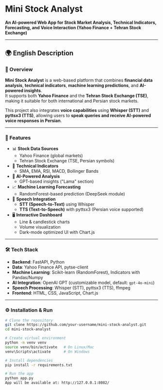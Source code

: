 # Mini Stock Analyst  
**An AI-powered Web App for Stock Market Analysis, Technical Indicators, Forecasting, and Voice Interaction (Yahoo Finance + Tehran Stock Exchange)**  

---

## 🌍 English Description  

### 📌 Overview
**Mini Stock Analyst** is a web-based platform that combines **financial data analysis**, **technical indicators**, **machine learning predictions**, and **AI-powered insights**.  
It supports both **Yahoo Finance** and the **Tehran Stock Exchange (TSE)**, making it suitable for both international and Persian stock markets.  

This project also integrates **voice capabilities** using **Whisper (STT)** and **pyttsx3 (TTS)**, allowing users to **speak queries and receive AI-powered voice responses in Persian**.  

---

### 🚀 Features
- 📊 **Stock Data Sources**
  - Yahoo Finance (global markets)
  - Tehran Stock Exchange (TSE, Persian symbols)
- 🔎 **Technical Indicators**
  - SMA, EMA, RSI, MACD, Bollinger Bands
- 🤖 **AI-Powered Analysis**
  - GPT-based insights ("Lama" section)
- 📈 **Machine Learning Forecasting**
  - RandomForest-based prediction (DeepSeek module)
- 🎤 **Speech Integration**
  - **STT (Speech-to-Text)** using Whisper
  - **TTS (Text-to-Speech)** with pyttsx3 (Persian voice supported)
- 🖥 **Interactive Dashboard**
  - Line & candlestick charts
  - Volume visualization
  - Dark-mode optimized UI with Chart.js

---

### 🛠 Tech Stack
- **Backend**: FastAPI, Python  
- **Data**: Yahoo Finance API, pytse-client  
- **Machine Learning**: Scikit-learn (RandomForest), Indicators with Pandas/Numpy  
- **AI Integration**: OpenAI GPT (customizable model, default: `gpt-4o-mini`)  
- **Speech Processing**: Whisper (STT), pyttsx3 (TTS), ffmpeg  
- **Frontend**: HTML, CSS, JavaScript, Chart.js  

---

### ⚙️ Installation & Run
```bash
# Clone the repository
git clone https://github.com/your-username/mini-stock-analyst.git
cd mini-stock-analyst

# Create virtual environment
python -m venv venv
source venv/bin/activate   # On Linux/Mac
venv\Scripts\activate      # On Windows

# Install dependencies
pip install -r requirements.txt

# Run the app
python app.py
App will be available at: http://127.0.0.1:8082/
